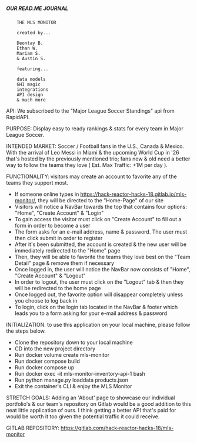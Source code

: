 ##### OUR READ.ME JOURNAL


        THE MLS MONITOR

        created by...

        Deontay B.
        Ethan W.
        Mariam S.
        & Austin S.

        featuring...

        data models
        GHI magic
        integrations
        API design
        & much more


API: We subscribed to the "Major League Soccer Standings" api from RapidAPI.

PURPOSE: Display easy to ready rankings & stats for every team in Major League Soccer.

INTENDED MARKET: Soccer / Football fans in the U.S., Canada & Mexico. With the arrival of Leo Messi in Miami & the upcoming World Cup in '26 that's hosted by the previously mentioned trio; fans new & old need a better way to follow the teams they love ( Est. Max Traffic: +1M per day ).

FUNCTIONALITY: visitors may create an account to favorite any of the teams they support most.

- If someone online types in https://hack-reactor-hacks-18.gitlab.io/mls-monitor/, they will be directed to the "Home-Page" of our site
- Visitors will notice a NavBar towards the top that contains four options: "Home", "Create Account" & "Login"
- To gain access the visitor must click on "Create Account" to fill out a form in order to become a user
- The form asks for an e-mail address, name & password. The user must then click submit in order to register
- After it's been submitted, the account is created & the new user will be immediately redirected to the "Home" page
- Then, they will be able to favorite the teams they love best on the "Team Detail" page & remove them if necessary
- Once logged in, the user will notice the NavBar now consists of "Home", "Create Account" & "Logout"
- In order to logout, the user must click on the "Logout" tab & then they will be redirected to the home page
- Once logged out, the favorite option will disappear completely unless you choose to log back in
- To login, click on the login tab located in the NavBar & footer which leads you to a form asking for your e-mail address & password

INITIALIZATION: to use this application on your local machine, please follow the steps below.

- Clone the repository down to your local machine
- CD into the new project directory
- Run docker volume create mls-monitor
- Run docker compose build
- Run docker compose up
- Run docker exec -it mls-monitor-inventory-api-1 bash
- Run python manage.py loaddata products.json
- Exit the container's CLI & enjoy the MLS Monitor

STRETCH GOALS: Adding an 'About' page to showcase our individual portfolio's & our team's repository on Gitlab would be a good addition to this neat little application of ours. I think getting a better API that's paid for would be worth it too given the potential traffic it could receive.

GITLAB REPOSITORY: https://gitlab.com/hack-reactor-hacks-18/mls-monitor
